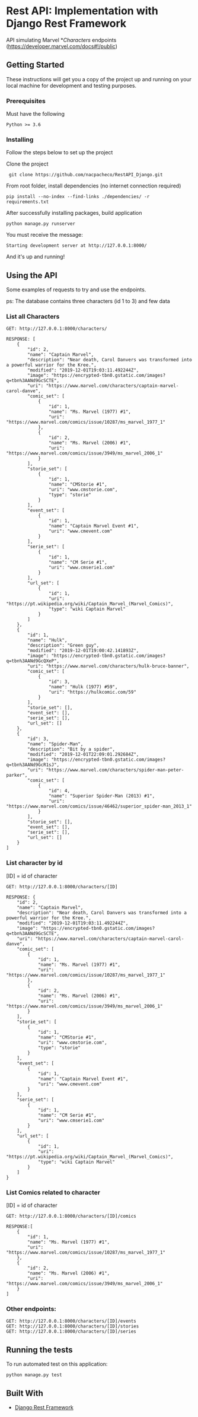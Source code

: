 # Rest API: Implementation with Django Rest Framework
 API simulating Marvel **Characters* endpoints (https://developer.marvel.com/docs#!/public)
  
## Getting Started

These instructions will get you a copy of the project up and running on your local machine for development and testing purposes.

### Prerequisites

Must have the following
```
Python >= 3.6
```


### Installing

Follow the steps below to set up the project

Clone the project
```
 git clone https://github.com/nacpacheco/RestAPI_Django.git
```

From root folder, install dependencies (no internet connection required)
```
pip install --no-index --find-links ./dependencies/ -r requirements.txt
```

After successfully installing packages, build application
```
python manage.py runserver
```

You must receive the message:
```
Starting development server at http://127.0.0.1:8000/
```
And it's up and running! 

## Using the API

Some examples of requests to try and use the endpoints. 
 
 ps: The database contains three characters (id 1 to 3) and few data

### List all Characters 
```
GET: http://127.0.0.1:8000/characters/
```

```
RESPONSE: [
    {
        "id": 2,
        "name": "Captain Marvel",
        "description": "Near death, Carol Danvers was transformed into a powerful warrior for the Kree.",
        "modified": "2019-12-01T19:03:11.492244Z",
        "image": "https://encrypted-tbn0.gstatic.com/images?q=tbn%3AANd9GcSCTE",
        "uri": "https://www.marvel.com/characters/captain-marvel-carol-danve",
        "comic_set": [
            {
                "id": 1,
                "name": "Ms. Marvel (1977) #1",
                "uri": "https://www.marvel.com/comics/issue/10287/ms_marvel_1977_1"
            },
            {
                "id": 2,
                "name": "Ms. Marvel (2006) #1",
                "uri": "https://www.marvel.com/comics/issue/3949/ms_marvel_2006_1"
            }
        ],
        "storie_set": [
            {
                "id": 1,
                "name": "CMStorie #1",
                "uri": "www.cmstorie.com",
                "type": "storie"
            }
        ],
        "event_set": [
            {
                "id": 1,
                "name": "Captain Marvel Event #1",
                "uri": "www.cmevent.com"
            }
        ],
        "serie_set": [
            {
                "id": 1,
                "name": "CM Serie #1",
                "uri": "www.cmserie1.com"
            }
        ],
        "url_set": [
            {
                "id": 1,
                "uri": "https://pt.wikipedia.org/wiki/Captain_Marvel_(Marvel_Comics)",
                "type": "wiki Captain Marvel"
            }
        ]
    },
    {
        "id": 1,
        "name": "Hulk",
        "description": "Green guy",
        "modified": "2019-12-01T19:00:42.141893Z",
        "image": "https://encrypted-tbn0.gstatic.com/images?q=tbn%3AANd9GcQXeP",
        "uri": "https://www.marvel.com/characters/hulk-bruce-banner",
        "comic_set": [
            {
                "id": 3,
                "name": "Hulk (1977) #59",
                "uri": "https://hulkcomic.com/59"
            }
        ],
        "storie_set": [],
        "event_set": [],
        "serie_set": [],
        "url_set": []
    },
    {
        "id": 3,
        "name": "Spider-Man",
        "description": "Bit by a spider",
        "modified": "2019-12-01T22:09:01.292684Z",
        "image": "https://encrypted-tbn0.gstatic.com/images?q=tbn%3AANd9GcR1sJ",
        "uri": "https://www.marvel.com/characters/spider-man-peter-parker",
        "comic_set": [
            {
                "id": 4,
                "name": "Superior Spider-Man (2013) #1",
                "uri": "https://www.marvel.com/comics/issue/46462/superior_spider-man_2013_1"
            }
        ],
        "storie_set": [],
        "event_set": [],
        "serie_set": [],
        "url_set": []
    }
]
```

### List character by id
 [ID] = id of character 
```
GET: http://127.0.0.1:8000/characters/[ID]
```
```
RESPONSE: {
    "id": 2,
    "name": "Captain Marvel",
    "description": "Near death, Carol Danvers was transformed into a powerful warrior for the Kree.",
    "modified": "2019-12-01T19:03:11.492244Z",
    "image": "https://encrypted-tbn0.gstatic.com/images?q=tbn%3AANd9GcSCTE",
    "uri": "https://www.marvel.com/characters/captain-marvel-carol-danve",
    "comic_set": [
        {
            "id": 1,
            "name": "Ms. Marvel (1977) #1",
            "uri": "https://www.marvel.com/comics/issue/10287/ms_marvel_1977_1"
        },
        {
            "id": 2,
            "name": "Ms. Marvel (2006) #1",
            "uri": "https://www.marvel.com/comics/issue/3949/ms_marvel_2006_1"
        }
    ],
    "storie_set": [
        {
            "id": 1,
            "name": "CMStorie #1",
            "uri": "www.cmstorie.com",
            "type": "storie"
        }
    ],
    "event_set": [
        {
            "id": 1,
            "name": "Captain Marvel Event #1",
            "uri": "www.cmevent.com"
        }
    ],
    "serie_set": [
        {
            "id": 1,
            "name": "CM Serie #1",
            "uri": "www.cmserie1.com"
        }
    ],
    "url_set": [
        {
            "id": 1,
            "uri": "https://pt.wikipedia.org/wiki/Captain_Marvel_(Marvel_Comics)",
            "type": "wiki Captain Marvel"
        }
    ]
}
```

### List Comics related to character
 [ID] = id of character 
```
GET: http://127.0.0.1:8000/characters/[ID]/comics
```
```
RESPONSE:[
    {
        "id": 1,
        "name": "Ms. Marvel (1977) #1",
        "uri": "https://www.marvel.com/comics/issue/10287/ms_marvel_1977_1"
    },
    {
        "id": 2,
        "name": "Ms. Marvel (2006) #1",
        "uri": "https://www.marvel.com/comics/issue/3949/ms_marvel_2006_1"
    }
]
```

### Other endpoints:
```
GET: http://127.0.0.1:8000/characters/[ID]/events
GET: http://127.0.0.1:8000/characters/[ID]/stories
GET: http://127.0.0.1:8000/characters/[ID]/series
```
   
## Running the tests

To run automated test on this application:

```
python manage.py test
```

## Built With

* [Django Rest Framework](https://www.django-rest-framework.org/) 